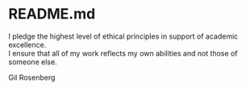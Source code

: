 # README.md
I pledge the highest level of ethical principles in support of academic excellence.  
I ensure that all of my work reflects my own abilities and not those of someone else.

Gil Rosenberg
